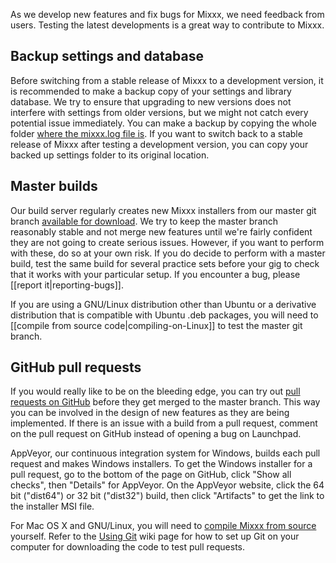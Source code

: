 As we develop new features and fix bugs for Mixxx, we need feedback from
users. Testing the latest developments is a great way to contribute to
Mixxx.

## Backup settings and database

Before switching from a stable release of Mixxx to a development
version, it is recommended to make a backup copy of your settings and
library database. We try to ensure that upgrading to new versions does
not interfere with settings from older versions, but we might not catch
every potential issue immediately. You can make a backup by copying the
whole folder [where the mixxx.log file
is](Finding%20the%20mixxx.log%20file). If you want to switch back to a
stable release of Mixxx after testing a development version, you can
copy your backed up settings folder to its original location.

## Master builds

Our build server regularly creates new Mixxx installers from our master
git branch [available for
download](http://downloads.mixxx.org/builds/master/release/). We try to
keep the master branch reasonably stable and not merge new features
until we're fairly confident they are not going to create serious
issues. However, if you want to perform with these, do so at your own
risk. If you do decide to perform with a master build, test the same
build for several practice sets before your gig to check that it works
with your particular setup. If you encounter a bug, please [[report
it|reporting-bugs]].

If you are using a GNU/Linux distribution other than Ubuntu or a
derivative distribution that is compatible with Ubuntu .deb packages,
you will need to [[compile from source code|compiling-on-Linux]] to
test the master git branch.

## GitHub pull requests

If you would really like to be on the bleeding edge, you can try out
[pull requests on GitHub](https://github.com/mixxxdj/mixxx/pulls) before
they get merged to the master branch. This way you can be involved in
the design of new features as they are being implemented. If there is an
issue with a build from a pull request, comment on the pull request on
GitHub instead of opening a bug on Launchpad.

AppVeyor, our continuous integration system for Windows, builds each
pull request and makes Windows installers. To get the Windows installer
for a pull request, go to the bottom of the page on GitHub, click "Show
all checks", then "Details" for AppVeyor. On the AppVeyor website, click
the 64 bit ("dist64") or 32 bit ("dist32") build, then click "Artifacts"
to get the link to the installer MSI file.

For Mac OS X and GNU/Linux, you will need to [compile Mixxx from
source](home#compile-mixxx-from-source-code) yourself.
Refer to the [Using Git](Using%20Git) wiki page for how to set up Git on
your computer for downloading the code to test pull requests.